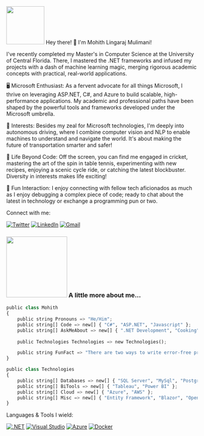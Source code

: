 <img src="https://github.com/mohithlm081997/mohithlm97/blob/main/6ZFR.gif" width="100px">
Hey there! 👋 I'm Mohith Lingaraj Mulimani!

I've recently completed my Master's in Computer Science at the University of Central Florida. There, I mastered the .NET frameworks and infused my projects with a dash of machine learning magic, merging rigorous academic concepts with practical, real-world applications.

🖥️ Microsoft Enthusiast: As a fervent advocate for all things Microsoft, I thrive on leveraging ASP.NET, C#, and Azure to build scalable, high-performance applications. My academic and professional paths have been shaped by the powerful tools and frameworks developed under the Microsoft umbrella.

🚗 Interests: Besides my zeal for Microsoft technologies, I'm deeply into autonomous driving, where I combine computer vision and NLP to enable machines to understand and navigate the world. It's about making the future of transportation smarter and safer!

🏏 Life Beyond Code: Off the screen, you can find me engaged in cricket, mastering the art of the spin in table tennis, experimenting with new recipes, enjoying a scenic cycle ride, or catching the latest blockbuster. Diversity in interests makes life exciting!

🤖 Fun Interaction: I enjoy connecting with fellow tech aficionados as much as I enjoy debugging a complex piece of code; ready to chat about the latest in technology or exchange a programming pun or two.

Connect with me:
<p>
  <a href="https://x.com/lm_mohith" target="_blank"><img alt="Twitter" src="https://img.shields.io/badge/twitter-%231DA1F2.svg?&style=for-the-badge&logo=twitter&logoColor=white" /></a>
  <a href="https://www.linkedin.com/in/mohithlm" target="_blank"><img alt="LinkedIn" src="https://img.shields.io/badge/linkedin-%230077B5.svg?&style=for-the-badge&logo=linkedin&logoColor=white" /></a>
  <a href="mailto:mo533247@ucf.edu"><img alt="Gmail" src="https://img.shields.io/badge/Gmail-D14836?style=for-the-badge&logo=gmail&logoColor=white" /></a>
</p>

### <img src="https://github.com/mohithlm081997/mohithlm97/blob/main/giphy1-ezgif.com-webp-to-gif-converter.gif" width="160"> A little more about me...  

```python
public class Mohith
{
    public string Pronouns => "He/Him";
    public string[] Code => new[] { "C#", "ASP.NET", "Javascript" };
    public string[] AskMeAbout => new[] { ".NET Development", "Cooking", "Photography" };
    
    public Technologies Technologies => new Technologies();

    public string FunFact => "There are two ways to write error-free programs; only the third one works";
}

public class Technologies
{
    public string[] Databases => new[] { "SQL Server", "MySql", "PostgreSQL" };
    public string[] BiTools => new[] { "Tableau", "Power BI" };
    public string[] Cloud => new[] { "Azure", "AWS" };
    public string[] Misc => new[] { "Entity Framework", "Blazor", "OpenCV" };
}

```

Languages & Tools I wield:
<p align="left">
<a href="https://dotnet.microsoft.com/" target="_blank"><img src="https://img.shields.io/badge/.NET-512BD4?style=for-the-badge&logo=.net&logoColor=white" alt=".NET" /></a>
<a href="https://visualstudio.microsoft.com/" target="_blank"><img alt="Visual Studio" src="https://img.shields.io/badge/Visual_Studio-5C2D91.svg?style=for-the-badge&logo=visual-studio&logoColor=white" /></a>
<a href="https://azure.microsoft.com/" target="_blank"><img alt="Azure" src="https://img.shields.io/badge/Azure-0089D6.svg?style=for-the-badge&logo=microsoft-azure&logoColor=white" /></a>
<a href="https://www.docker.com/" target="_blank"><img alt="Docker" src="https://img.shields.io/badge/docker-%230db7ed.svg?style=for-the-badge&logo=docker&logoColor=white"/></a>
</p>
